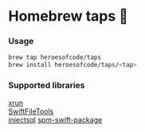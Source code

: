 # Homebrew taps 🍻

### Usage
```sh
brew tap heroesofcode/taps
brew install heroesofcode/taps/<tap>
```

### Supported libraries

[xrun](https://github.com/heroesofcode/xrun) <br>
[SwiftFileTools](https://github.com/heroesofcode/SwiftFileTools) <br>
[injectsql](https://github.com/heroesofcode/inject-sql)
[spm-swift-package](https://github.com/heroesofcode/spm-swift-package)
